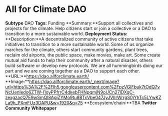 # All for Climate DAO
**Subtype** DAO
**Tags:** Funding
**Summary:**Support all collectives and projects for the climate. Help citizens start or join a collective or a DAO to transition to a more sustainable world.
**Deployment Status:**
**Description:**A decentralized community of active citizens that take initiatives to transition to a more sustainable world. Some of us organize marches for the climate, others start community gardens, plant trees, reclaim old airports, the public space, make movies, make art. Some create mutual aid funds to help their community after a natural disaster, others build software or develop new protocols. We are all hummingbirds doing our part and we are coming together as a DAO to support each other.
**URL:**https://dao.allforclimate.earth/
**Image:**https://dao.allforclimate.earth/_next/image?url=https%3A%2F%2Flh5.googleusercontent.com%2FpzVGIFbuk7tOdQ7vNcUenIedo6ZTW-I1oyPPfrrC4dkebFHNpqmjN9oUCn27lDXqC-zexgzacQ7E9wSmQl8AgjZYMo9tu8BTxVbe047JyJVIIrWrrgS0jYhTc5LYwKZLa9h_PXmFUz3DAPU&w=1920&q=75
**Ecosystem/chain:**TBA
**Twitter**
**Community**
**Whitepaper**

